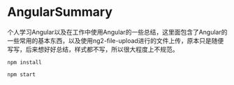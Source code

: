 # AngularSummary

个人学习Angular以及在工作中使用Angular的一些总结，这里面包含了Angular的一些常用的基本东西，以及使用ng2-file-upload进行的文件上传，原本只是随便写写，后来想好好总结，样式都不写，所以很大程度上不规范。

```
npm install
```
```
npm start
```
